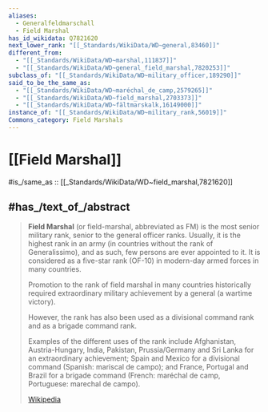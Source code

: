 ```yaml
---
aliases:
  - Generalfeldmarschall
  - Field Marshal
has_id_wikidata: Q7821620
next_lower_rank: "[[_Standards/WikiData/WD~general,83460]]"
different_from:
  - "[[_Standards/WikiData/WD~marshal,111837]]"
  - "[[_Standards/WikiData/WD~general_field_marshal,7820253]]"
subclass_of: "[[_Standards/WikiData/WD~military_officer,189290]]"
said_to_be_the_same_as:
  - "[[_Standards/WikiData/WD~maréchal_de_camp,2579265]]"
  - "[[_Standards/WikiData/WD~field_marshal,2703373]]"
  - "[[_Standards/WikiData/WD~fältmarskalk,16149000]]"
instance_of: "[[_Standards/WikiData/WD~military_rank,56019]]"
Commons_category: Field Marshals
---
```


# [[Field Marshal]] 

#is_/same_as :: [[_Standards/WikiData/WD~field_marshal,7821620]] 

## #has_/text_of_/abstract 

> **Field Marshal** (or field-marshal, abbreviated as FM) is the most senior military rank, 
> senior to the general officer ranks. 
> Usually, it is the highest rank in an army (in countries without the rank of Generalissimo), 
> and as such, few persons are ever appointed to it. 
> It is considered as a five-star rank (OF-10) in modern-day armed forces in many countries.
>
> Promotion to the rank of field marshal in many countries 
> historically required extraordinary military achievement by a general (a wartime victory). 
> 
> However, the rank has also been used as a divisional command rank 
> and as a brigade command rank.  
> 
> Examples of the different uses of the rank include Afghanistan, Austria-Hungary, India, Pakistan, Prussia/Germany and Sri Lanka for an extraordinary achievement; Spain and Mexico for a divisional command (Spanish: mariscal de campo); and France, Portugal and Brazil for a brigade command (French: maréchal de camp, Portuguese: marechal de campo).
>
> [Wikipedia](https://en.wikipedia.org/wiki/Field%20marshal) 


